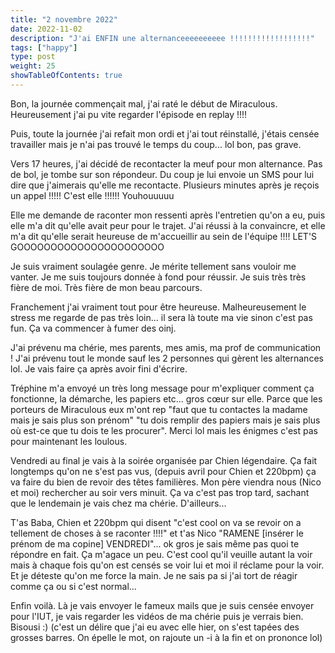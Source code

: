 ```yaml
---
title: "2 novembre 2022"
date: 2022-11-02
description: "J'ai ENFIN une alternanceeeeeeeeee !!!!!!!!!!!!!!!!!!"
tags: ["happy"]
type: post
weight: 25
showTableOfContents: true
---
```


Bon, la journée commençait mal, j'ai raté le début de Miraculous. Heureusement j'ai pu vite regarder l'épisode en replay !!!!

Puis, toute la journée j'ai refait mon ordi et j'ai tout réinstallé, j'étais censée travailler mais je n'ai pas trouvé le temps du coup... lol bon, pas grave.

Vers 17 heures, j'ai décidé de recontacter la meuf pour mon alternance. Pas de bol, je tombe sur son répondeur. Du coup je lui envoie un SMS pour lui dire que j'aimerais qu'elle me recontacte. Plusieurs minutes après je reçois un appel !!!!! C'est elle !!!!!! Youhouuuuu

Elle me demande de raconter mon ressenti après l'entretien qu'on a eu, puis elle m'a dit qu'elle avait peur pour le trajet. J'ai réussi à la convaincre, et elle m'a dit qu'elle serait heureuse de m'accueillir au sein de l'équipe !!!! LET'S GOOOOOOOOOOOOOOOOOOOOOO

Je suis vraiment soulagée genre. Je mérite tellement sans vouloir me vanter. Je me suis toujours donnée à fond pour réussir. Je suis très très fière de moi. Très fière de mon beau parcours.

Franchement j'ai vraiment tout pour être heureuse. Malheureusement le stress me regarde de pas très loin... il sera là toute ma vie sinon c'est pas fun. Ça va commencer à fumer des oinj.

J'ai prévenu ma chérie, mes parents, mes amis, ma prof de communication ! J'ai prévenu tout le monde sauf les 2 personnes qui gèrent les alternances lol. Je vais faire ça après avoir fini d'écrire.

Tréphine m'a envoyé un très long message pour m'expliquer comment ça fonctionne, la démarche, les papiers etc... gros cœur sur elle. Parce que les porteurs de Miraculous eux m'ont rep "faut que tu contactes la madame mais je sais plus son prénom" "tu dois remplir des papiers mais je sais plus où est-ce que tu dois te les procurer". Merci lol mais les énigmes c'est pas pour maintenant les loulous.

Vendredi au final je vais à la soirée organisée par Chien légendaire. Ça fait longtemps qu'on ne s'est pas vus, (depuis avril pour Chien et 220bpm) ça va faire du bien de revoir des têtes familières. Mon père viendra nous (Nico et moi) rechercher au soir vers minuit. Ça va c'est pas trop tard, sachant que le lendemain je vais chez ma chérie. D'ailleurs...

T'as Baba, Chien et 220bpm qui disent "c'est cool on va se revoir on a tellement de choses à se raconter !!!!" et t'as Nico "RAMENE [insérer le prénom de ma copine] VENDREDI"... ok gros je sais même pas quoi te répondre en fait. Ça m'agace un peu. C'est cool qu'il veuille autant la voir mais à chaque fois qu'on est censés se voir lui et moi il réclame pour la voir. Et je déteste qu'on me force la main. Je ne sais pa si j'ai tort de réagir comme ça ou si c'est normal...

Enfin voilà. Là je vais envoyer le fameux mails que je suis censée envoyer pour l'IUT, je vais regarder les vidéos de ma chérie puis je verrais bien. Bisousi :) (c'est un délire que j'ai eu avec elle hier, on s'est tapées des grosses barres. On épelle le mot, on rajoute un -i à la fin et on prononce lol)